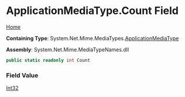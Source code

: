 # ApplicationMediaType\.Count Field

[Home](../../../README.md)

**Containing Type**: System\.Net\.Mime\.MediaTypes\.[ApplicationMediaType](../README.md)

**Assembly**: System\.Net\.Mime\.MediaTypeNames\.dll

```csharp
public static readonly int Count
```

### Field Value

[Int32](https://docs.microsoft.com/en-us/dotnet/api/system.int32)

